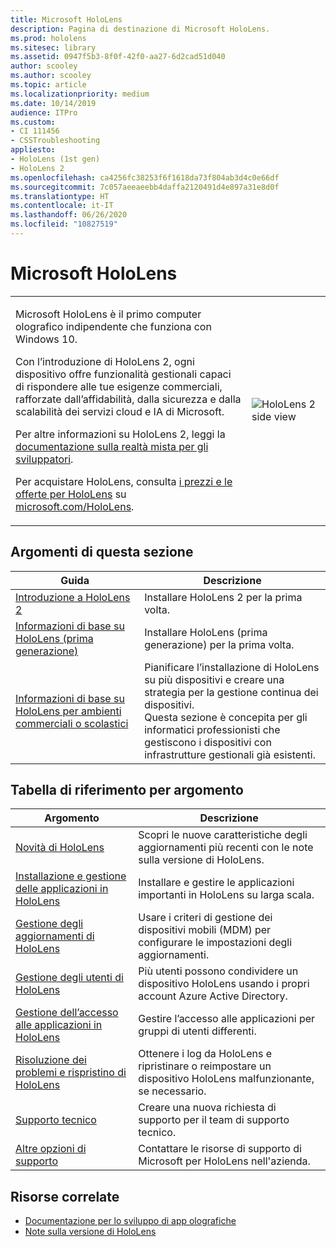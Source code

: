 ```yaml
---
title: Microsoft HoloLens
description: Pagina di destinazione di Microsoft HoloLens.
ms.prod: hololens
ms.sitesec: library
ms.assetid: 0947f5b3-8f0f-42f0-aa27-6d2cad51d040
author: scooley
ms.author: scooley
ms.topic: article
ms.localizationpriority: medium
ms.date: 10/14/2019
audience: ITPro
ms.custom:
- CI 111456
- CSSTroubleshooting
appliesto:
- HoloLens (1st gen)
- HoloLens 2
ms.openlocfilehash: ca4256fc38253f6f1618da73f804ab3d4c0e66df
ms.sourcegitcommit: 7c057aeeaeebb4daffa2120491d4e897a31e8d0f
ms.translationtype: HT
ms.contentlocale: it-IT
ms.lasthandoff: 06/26/2020
ms.locfileid: "10827519"
---
```

# Microsoft HoloLens

<table><tbody>
<tr><td style="border: 0px;width: 75%;valign= top">
<p>Microsoft HoloLens è il primo computer olografico indipendente che funziona con Windows 10.</p>

<p>Con l’introduzione di HoloLens 2, ogni dispositivo offre funzionalità gestionali capaci di rispondere alle tue esigenze commerciali, rafforzate dall’affidabilità, dalla sicurezza e dalla scalabilità dei servizi cloud e IA di Microsoft.</p>

<p>Per altre informazioni su HoloLens 2, leggi la <a href="https://docs.microsoft.com/windows/mixed-reality/">documentazione sulla realtà mista per gli sviluppatori</a>.</p>

<p>Per acquistare HoloLens, consulta <a href="https://www.microsoft.com/hololens/buy"> i prezzi e le offerte per HoloLens</a> su <a href="https://www.microsoft.com/hololens">microsoft.com/HoloLens</a>.</p>
</td>

<td align="left" style="border: 0px"><img alt="HoloLens 2 side view" src="images/hololens2-side-render-xs.png"/></td></tr>
</tbody></table>

## Argomenti di questa sezione

| Guida | Descrizione |
| --- | --- |
| [Introduzione a HoloLens 2](hololens2-setup.md) | Installare HoloLens 2 per la prima volta.  |
| [Informazioni di base su HoloLens (prima generazione)](hololens1-setup.md) | Installare HoloLens (prima generazione) per la prima volta.  |
| [Informazioni di base su HoloLens per ambienti commerciali o scolastici](hololens-requirements.md) | Pianificare l’installazione di HoloLens su più dispositivi e creare una strategia per la gestione continua dei dispositivi.</br>Questa sezione è concepita per gli informatici professionisti che gestiscono i dispositivi con infrastrutture gestionali già esistenti.  |

## Tabella di riferimento per argomento

| Argomento | Descrizione |
| --- | --- |
| [Novità di HoloLens](hololens-whats-new.md) | Scopri le nuove caratteristiche degli aggiornamenti più recenti con le note sulla versione di HoloLens. |
| [Installazione e gestione delle applicazioni in HoloLens](hololens-install-apps.md) | Installare e gestire le applicazioni importanti in HoloLens su larga scala. |
| [Gestione degli aggiornamenti di HoloLens](hololens-updates.md) | Usare i criteri di gestione dei dispositivi mobili (MDM) per configurare le impostazioni degli aggiornamenti. |
| [Gestione degli utenti di HoloLens](hololens-multiple-users.md) | Più utenti possono condividere un dispositivo HoloLens usando i propri account Azure Active Directory. |
| [Gestione dell’accesso alle applicazioni in HoloLens](hololens-kiosk.md) | Gestire l’accesso alle applicazioni per gruppi di utenti differenti.  |
| [Risoluzione dei problemi e rispristino di HoloLens](https://support.microsoft.com/products/hololens) |  Ottenere i log da HoloLens e ripristinare o reimpostare un dispositivo HoloLens malfunzionante, se necessario. |
| [Supporto tecnico](https://support.microsoft.com/supportforbusiness/productselection?sapid=e9391227-fa6d-927b-0fff-f96288631b8f) | Creare una nuova richiesta di supporto per il team di supporto tecnico. | 
| [Altre opzioni di supporto](https://support.microsoft.com/products/hololens) | Contattare le risorse di supporto di Microsoft per HoloLens nell'azienda. |

## Risorse correlate

* [Documentazione per lo sviluppo di app olografiche](https://developer.microsoft.com/windows/mixed-reality/development)
* [Note sulla versione di HoloLens](https://docs.microsoft.com/hololens/hololens-release-notes)
